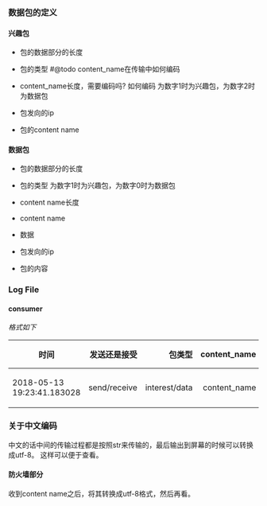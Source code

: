 ### 数据包的定义

#### 兴趣包
- 包的数据部分的长度
- 包的类型
#@todo content_name在传输中如何编码
- content_name长度，需要编码吗? 如何编码
为数字1时为兴趣包，为数字2时为数据包

- 包发向的ip
- 包的content name

#### 数据包
- 包的数据部分的长度
- 包的类型
为数字1时为兴趣包，为数字0时为数据包
- content name长度
- content name
- 数据



- 包发向的ip
- 包的内容

### Log File
#### consumer
*格式如下*

|时间 | 发送还是接受| 包类型 |content_name |是否成功
|-----|-----------:|------:|------------:|:--------:|
|2018-05-13 19:23:41.183028 | send/receive | interest/data | content_name | 1(成功)/0(失败)

### 关于中文编码
中文的话中间的传输过程都是按照str来传输的，最后输出到屏幕的时候可以转换成utf-8。
这样可以便于查看。

#### 防火墙部分
收到content name之后，将其转换成utf-8格式，然后再看。